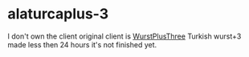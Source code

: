 # alaturcaplus-3
I don't own the client original client is [WurstPlusThree](https://github.com/WurstPlus/wurst-plus-three)
Turkish wurst+3 made less then 24 hours it's not finished yet.
